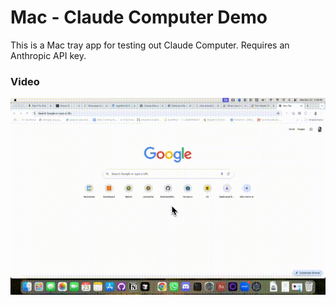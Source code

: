 # Mac - Claude Computer Demo

This is a Mac tray app for testing out Claude Computer. Requires an Anthropic API key.

### Video

[![Calendar Demo](https://github.com/ThariqS/Clade-Computer-Use-Mac/raw/refs/heads/main/gifs/calendar.gif)](https://github.com/ThariqS/Clade-Computer-Use-Mac/raw/refs/heads/main/gifs/calendar.gif)
